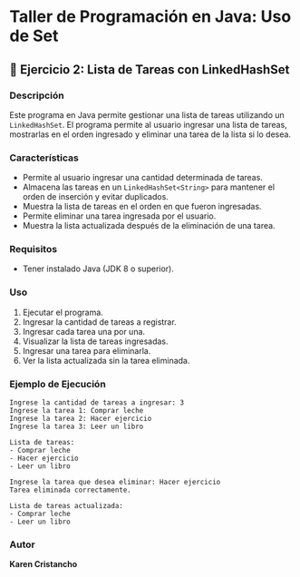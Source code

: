 # Taller de Programación en Java: Uso de Set

## 🚀 Ejercicio 2: Lista de Tareas con LinkedHashSet

### Descripción
Este programa en Java permite gestionar una lista de tareas utilizando un `LinkedHashSet`.
El programa permite al usuario ingresar una lista de tareas, mostrarlas en el orden ingresado y eliminar una tarea de la lista si lo desea.

### Características
- Permite al usuario ingresar una cantidad determinada de tareas.
- Almacena las tareas en un `LinkedHashSet<String>` para mantener el orden de inserción y evitar duplicados.
- Muestra la lista de tareas en el orden en que fueron ingresadas.
- Permite eliminar una tarea ingresada por el usuario.
- Muestra la lista actualizada después de la eliminación de una tarea.

### Requisitos
- Tener instalado Java (JDK 8 o superior).

### Uso
1. Ejecutar el programa.
2. Ingresar la cantidad de tareas a registrar.
3. Ingresar cada tarea una por una.
4. Visualizar la lista de tareas ingresadas.
5. Ingresar una tarea para eliminarla.
6. Ver la lista actualizada sin la tarea eliminada.

### Ejemplo de Ejecución
```
Ingrese la cantidad de tareas a ingresar: 3
Ingrese la tarea 1: Comprar leche
Ingrese la tarea 2: Hacer ejercicio
Ingrese la tarea 3: Leer un libro

Lista de tareas:
- Comprar leche
- Hacer ejercicio
- Leer un libro

Ingrese la tarea que desea eliminar: Hacer ejercicio
Tarea eliminada correctamente.

Lista de tareas actualizada:
- Comprar leche
- Leer un libro
```

### Autor
**Karen Cristancho**

